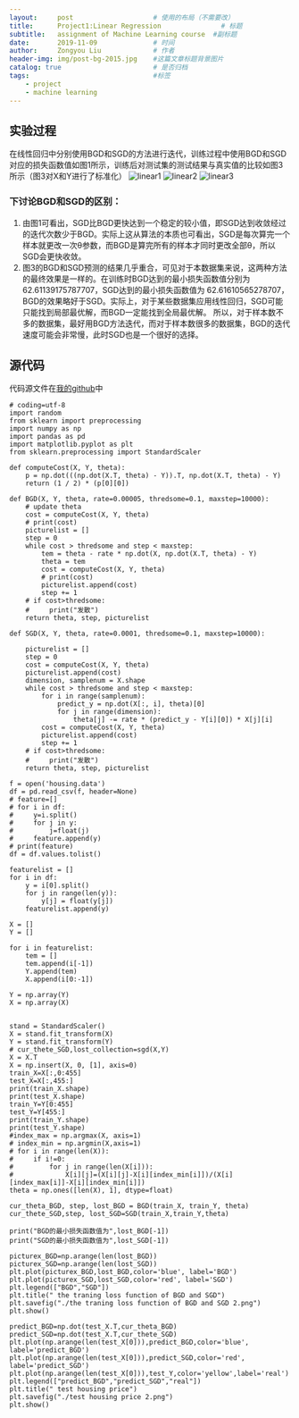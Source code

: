 ```yaml
---
layout:     post                    # 使用的布局（不需要改）
title:      Project1:Linear Regression               # 标题 
subtitle:   assignment of Machine Learning course  #副标题
date:       2019-11-09              # 时间
author:     Zongyou Liu             # 作者
header-img: img/post-bg-2015.jpg    #这篇文章标题背景图片
catalog: true                       # 是否归档
tags:                               #标签
    - project
    - machine learning
---
```

## 实验过程  
在线性回归中分别使用BGD和SGD的方法进行迭代，训练过程中使用BGD和SGD对应的损失函数值如图1所示，训练后对测试集的测试结果与真实值的比较如图3所示（图3对X和Y进行了标准化） 
![linear1](https://raw.githubusercontent.com/BuleSky233/BuleSky233.github.io/master/img/linear1.png)
![linear2](https://raw.githubusercontent.com/BuleSky233/BuleSky233.github.io/master/img/linear2.png)
![linear3](https://raw.githubusercontent.com/BuleSky233/BuleSky233.github.io/master/img/linear3.png) 
### 下讨论BGD和SGD的区别：
1. 由图1可看出，SGD比BGD更快达到一个稳定的较小值，即SGD达到收敛经过的迭代次数少于BGD。实际上这从算法的本质也可看出，SGD是每次算完一个样本就更改一次θ参数，而BGD是算完所有的样本才同时更改全部θ，所以SGD会更快收敛。 
2. 图3的BGD和SGD预测的结果几乎重合，可见对于本数据集来说，这两种方法的最终效果是一样的。在训练时BGD达到的最小损失函数值分别为62.61139175787707，SGD达到的最小损失函数值为 62.61610565278707，BGD的效果略好于SGD。实际上，对于某些数据集应用线性回归，SGD可能只能找到局部最优解，而BGD一定能找到全局最优解。 
所以，对于样本数不多的数据集，最好用BGD方法迭代，而对于样本数很多的数据集，BGD的迭代速度可能会非常慢，此时SGD也是一个很好的选择。 

## 源代码
代码源文件在[我的github](https://github.com/BuleSky233/LinearRegression)中  
```
# coding=utf-8
import random    
from sklearn import preprocessing    
import numpy as np    
import pandas as pd    
import matplotlib.pyplot as plt    
from sklearn.preprocessing import StandardScaler

def computeCost(X, Y, theta):
    p = np.dot(((np.dot(X.T, theta) - Y)).T, np.dot(X.T, theta) - Y)
    return (1 / 2) * (p[0][0])

def BGD(X, Y, theta, rate=0.00005, thredsome=0.1, maxstep=10000):
    # update theta
    cost = computeCost(X, Y, theta)
    # print(cost)
    picturelist = []
    step = 0
    while cost > thredsome and step < maxstep:
        tem = theta - rate * np.dot(X, np.dot(X.T, theta) - Y)
        theta = tem
        cost = computeCost(X, Y, theta)
        # print(cost)
        picturelist.append(cost)
        step += 1
    # if cost>thredsome:
    #     print("发散")
    return theta, step, picturelist

def SGD(X, Y, theta, rate=0.0001, thredsome=0.1, maxstep=10000):

    picturelist = []
    step = 0
    cost = computeCost(X, Y, theta)
    picturelist.append(cost)
    dimension, samplenum = X.shape
    while cost > thredsome and step < maxstep:
        for i in range(samplenum):
            predict_y = np.dot(X[:, i], theta)[0]
            for j in range(dimension):
                theta[j] -= rate * (predict_y - Y[i][0]) * X[j][i]
        cost = computeCost(X, Y, theta)
        picturelist.append(cost)
        step += 1
    # if cost>thredsome:
    #     print("发散")
    return theta, step, picturelist

f = open('housing.data')
df = pd.read_csv(f, header=None)
# feature=[]
# for i in df:
#     y=i.split()
#     for j in y:
#         j=float(j)
#     feature.append(y)
# print(feature)
df = df.values.tolist()

featurelist = []
for i in df:
    y = i[0].split()
    for j in range(len(y)):
        y[j] = float(y[j])
    featurelist.append(y)

X = []
Y = []

for i in featurelist:
    tem = []
    tem.append(i[-1])
    Y.append(tem)
    X.append(i[0:-1])

Y = np.array(Y)
X = np.array(X)


stand = StandardScaler()
X = stand.fit_transform(X)
Y = stand.fit_transform(Y)
# cur_thete_SGD,lost_collection=sgd(X,Y)
X = X.T
X = np.insert(X, 0, [1], axis=0)
train_X=X[:,0:455]
test_X=X[:,455:]
print(train_X.shape)
print(test_X.shape)
train_Y=Y[0:455]
test_Y=Y[455:]
print(train_Y.shape)
print(test_Y.shape)
#index_max = np.argmax(X, axis=1)
# index_min = np.argmin(X,axis=1)
# for i in range(len(X)):
#     if i!=0:
#         for j in range(len(X[i])):
#             X[i][j]=(X[i][j]-X[i][index_min[i]])/(X[i][index_max[i]]-X[i][index_min[i]])
theta = np.ones([len(X), 1], dtype=float)

cur_theta_BGD, step, lost_BGD = BGD(train_X, train_Y, theta)
cur_thete_SGD,step, lost_SGD=SGD(train_X,train_Y,theta)

print("BGD的最小损失函数值为",lost_BGD[-1])
print("SGD的最小损失函数值为",lost_SGD[-1])

picturex_BGD=np.arange(len(lost_BGD))
picturex_SGD=np.arange(len(lost_SGD))
plt.plot(picturex_BGD,lost_BGD,color='blue', label='BGD')
plt.plot(picturex_SGD,lost_SGD,color='red', label='SGD')
plt.legend(["BGD","SGD"])
plt.title(" the traning loss function of BGD and SGD")
plt.savefig("./the traning loss function of BGD and SGD 2.png")
plt.show()

predict_BGD=np.dot(test_X.T,cur_theta_BGD)
predict_SGD=np.dot(test_X.T,cur_thete_SGD)
plt.plot(np.arange(len(test_X[0])),predict_BGD,color='blue', label='predict_BGD')
plt.plot(np.arange(len(test_X[0])),predict_SGD,color='red', label='predict_SGD')
plt.plot(np.arange(len(test_X[0])),test_Y,color='yellow',label='real')
plt.legend(["predict_BGD","predict_SGD","real"])
plt.title(" test housing price")
plt.savefig("./test housing price 2.png")
plt.show()
```
